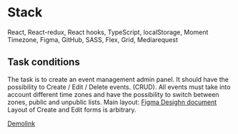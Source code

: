 # Stack
  React, React-redux, React hooks, TypeScript,
  localStorage,
  Moment Timezone, Figma, GitHub,
  SASS, Flex, Grid, Mediarequest

## Task conditions

The task is to create an event management admin panel. It should have the possibility to  Create / Edit / Delete events. (CRUD). All events must take into account different time zones and have the possibility to switch between zones, public and unpublic lists.
Main layout: [Figma Desighn document](https://www.figma.com/file/OZM6PVY9k2U1AYoozpbHyi/Frontend-Code-Challenge?node-id=0%3A1)
Layout of Create and Edit forms is arbitrary.

[Demolink](https://serhii-naumenko.github.io/react_event_manager)
